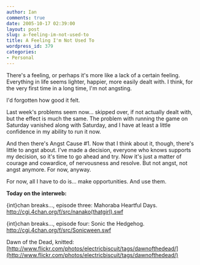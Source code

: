 ```yaml
---
author: Ian
comments: true
date: 2005-10-17 02:39:00
layout: post
slug: a-feeling-im-not-used-to
title: A Feeling I'm Not Used To
wordpress_id: 379
categories:
- Personal
---
```


There's a feeling, or perhaps it's more like a lack of a certain feeling.  Everything in life seems lighter, happier, more easily dealt with.  I think, for the very first time in a long time, I'm not angsting.  

I'd forgotten how good it felt.  

Last week's problems seem now... skipped over, if not actually dealt with, but the effect is much the same.  The problem with running the game on Saturday vanished along with Saturday, and I have at least a little confidence in my ability to run it now.  

And then there's Angst Cause #1.  Now that I think about it, though, there's little to angst about.  I've made a decision, everyone who knows supports my decision, so it's time to go ahead and try.  Now it's just a matter of courage and cowardice, of nervousness and resolve.  But not angst, not angst anymore.  For now, anyway.  

For now, all I have to do is...  make opportunities.  And use them.  

<b>Today on the interweb:</b>  

{int}chan breaks..., episode three: Mahoraba Heartful Days.  http://cgi.4chan.org/f/src/nanako(thatgirl).swf  

{int}chan breaks..., episode four: Sonic the Hedgehog.  http://cgi.4chan.org/f/src/Sonicween.swf  

Dawn of the Dead, knitted: [http://www.flickr.com/photos/electricbiscuit/tags/dawnofthedead/](http://www.flickr.com/photos/electricbiscuit/tags/dawnofthedead/)
